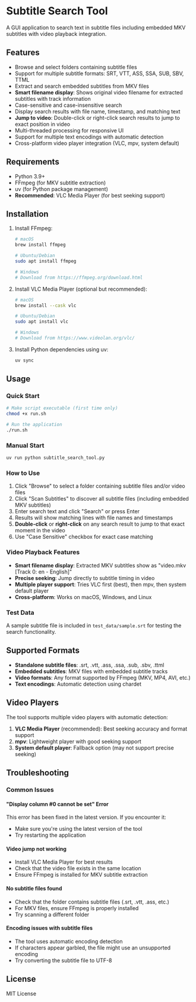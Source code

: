 # Subtitle Search Tool

A GUI application to search text in subtitle files including embedded MKV subtitles with video playback integration.

## Features

- Browse and select folders containing subtitle files
- Support for multiple subtitle formats: SRT, VTT, ASS, SSA, SUB, SBV, TTML
- Extract and search embedded subtitles from MKV files
- **Smart filename display**: Shows original video filename for extracted subtitles with track information
- Case-sensitive and case-insensitive search
- Display search results with file name, timestamp, and matching text
- **Jump to video**: Double-click or right-click search results to jump to exact position in video
- Multi-threaded processing for responsive UI
- Support for multiple text encodings with automatic detection
- Cross-platform video player integration (VLC, mpv, system default)

## Requirements

- Python 3.9+
- FFmpeg (for MKV subtitle extraction)
- uv (for Python package management)
- **Recommended**: VLC Media Player (for best seeking support)

## Installation

1. Install FFmpeg:

   ```bash
   # macOS
   brew install ffmpeg

   # Ubuntu/Debian
   sudo apt install ffmpeg

   # Windows
   # Download from https://ffmpeg.org/download.html
   ```

2. Install VLC Media Player (optional but recommended):

   ```bash
   # macOS
   brew install --cask vlc

   # Ubuntu/Debian
   sudo apt install vlc

   # Windows
   # Download from https://www.videolan.org/vlc/
   ```

3. Install Python dependencies using uv:
   ```bash
   uv sync
   ```

## Usage

### Quick Start

```bash
# Make script executable (first time only)
chmod +x run.sh

# Run the application
./run.sh
```

### Manual Start

```bash
uv run python subtitle_search_tool.py
```

### How to Use

1. Click "Browse" to select a folder containing subtitle files and/or video files
2. Click "Scan Subtitles" to discover all subtitle files (including embedded MKV subtitles)
3. Enter search text and click "Search" or press Enter
4. Results will show matching lines with file names and timestamps
5. **Double-click** or **right-click** on any search result to jump to that exact moment in the video
6. Use "Case Sensitive" checkbox for exact case matching

### Video Playback Features

- **Smart filename display**: Extracted MKV subtitles show as "video.mkv [Track 0: en - English]"
- **Precise seeking**: Jump directly to subtitle timing in video
- **Multiple player support**: Tries VLC first (best), then mpv, then system default player
- **Cross-platform**: Works on macOS, Windows, and Linux

### Test Data

A sample subtitle file is included in `test_data/sample.srt` for testing the search functionality.

## Supported Formats

- **Standalone subtitle files**: .srt, .vtt, .ass, .ssa, .sub, .sbv, .ttml
- **Embedded subtitles**: MKV files with embedded subtitle tracks
- **Video formats**: Any format supported by FFmpeg (MKV, MP4, AVI, etc.)
- **Text encodings**: Automatic detection using chardet

## Video Players

The tool supports multiple video players with automatic detection:

1. **VLC Media Player** (recommended): Best seeking accuracy and format support
2. **mpv**: Lightweight player with good seeking support
3. **System default player**: Fallback option (may not support precise seeking)

## Troubleshooting

### Common Issues

#### "Display column #0 cannot be set" Error

This error has been fixed in the latest version. If you encounter it:

- Make sure you're using the latest version of the tool
- Try restarting the application

#### Video jump not working

- Install VLC Media Player for best results
- Check that the video file exists in the same location
- Ensure FFmpeg is installed for MKV subtitle extraction

#### No subtitle files found

- Check that the folder contains subtitle files (.srt, .vtt, .ass, etc.)
- For MKV files, ensure FFmpeg is properly installed
- Try scanning a different folder

#### Encoding issues with subtitle files

- The tool uses automatic encoding detection
- If characters appear garbled, the file might use an unsupported encoding
- Try converting the subtitle file to UTF-8

## License

MIT License
